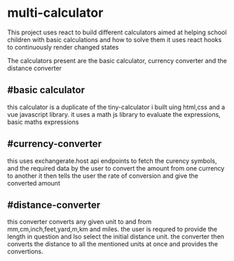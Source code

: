 # multi-calculator
This project uses react to build different calculators aimed at helping school children with basic calculations and how to solve them
it uses react hooks to continuously render changed states

The calculators present are the basic calculator, currency converter and the distance converter

#basic calculator
-
this calculator is a duplicate of the tiny-calculator i built uing html,css and a vue javascript library.
it uses a math js library to evaluate the expressions, basic maths expressions

#currency-converter
-
this uses exchangerate.host api endpoints to fetch the curency symbols,
and the required data by the user to convert the amount from one currency to another
it then tells the user the rate of conversion and give the converted amount

#distance-converter
-
this converter converts any given unit to and from mm,cm,inch,feet,yard,m,km and  miles.
the user is requred to provide the length in question and lso select the initial distance unit.
the converter then converts the distance to all the mentioned units at once and provides the convertions.
